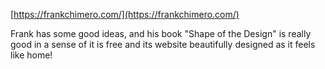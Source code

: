 [https://frankchimero.com/](https://frankchimero.com/)



Frank has some good ideas, and his book "Shape of the Design" is really good in a sense of it is free and its website beautifully designed as it feels like home! 
